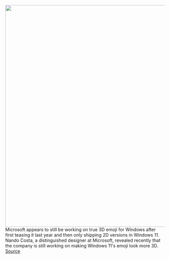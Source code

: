 <img src='https://cdn.vox-cdn.com/thumbor/n-9p_UOTRQ3cSUUiLp8dxb6O_sM=/0x0:1280x720/1200x800/filters:focal(538x258:742x462)/cdn.vox-cdn.com/uploads/chorus_image/image/70452325/3demoji.0.jpg' width='700px' /><br/>
Microsoft appears to still be working on true 3D emoji for Windows after first teasing it last year and then only shipping 2D versions in Windows 11. Nando Costa, a distinguished designer at Microsoft, revealed recently that the company is still working on making Windows 11's emoji look more 3D.
<a href='https://www.theverge.com/2022/1/31/22910171/microsoft-3d-emoji-windows-11-work'> Source <a/>